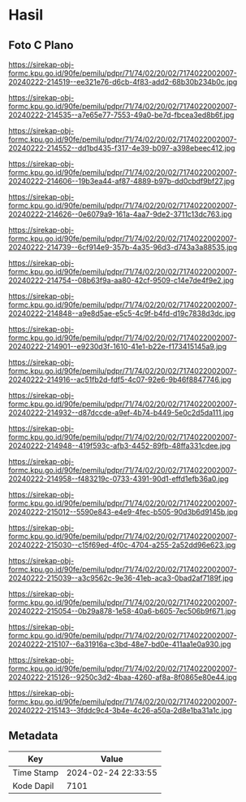 # Hasil

## Foto C Plano

https://sirekap-obj-formc.kpu.go.id/90fe/pemilu/pdpr/71/74/02/20/02/7174022002007-20240222-214519--ee321e76-d6cb-4f83-add2-68b30b234b0c.jpg

https://sirekap-obj-formc.kpu.go.id/90fe/pemilu/pdpr/71/74/02/20/02/7174022002007-20240222-214535--a7e65e77-7553-49a0-be7d-fbcea3ed8b6f.jpg

https://sirekap-obj-formc.kpu.go.id/90fe/pemilu/pdpr/71/74/02/20/02/7174022002007-20240222-214552--dd1bd435-f317-4e39-b097-a398ebeec412.jpg

https://sirekap-obj-formc.kpu.go.id/90fe/pemilu/pdpr/71/74/02/20/02/7174022002007-20240222-214606--19b3ea44-af87-4889-b97b-dd0cbdf9bf27.jpg

https://sirekap-obj-formc.kpu.go.id/90fe/pemilu/pdpr/71/74/02/20/02/7174022002007-20240222-214626--0e6079a9-161a-4aa7-9de2-3711c13dc763.jpg

https://sirekap-obj-formc.kpu.go.id/90fe/pemilu/pdpr/71/74/02/20/02/7174022002007-20240222-214739--6cf914e9-357b-4a35-96d3-d743a3a88535.jpg

https://sirekap-obj-formc.kpu.go.id/90fe/pemilu/pdpr/71/74/02/20/02/7174022002007-20240222-214754--08b63f9a-aa80-42cf-9509-c14e7de4f9e2.jpg

https://sirekap-obj-formc.kpu.go.id/90fe/pemilu/pdpr/71/74/02/20/02/7174022002007-20240222-214848--a9e8d5ae-e5c5-4c9f-b4fd-d19c7838d3dc.jpg

https://sirekap-obj-formc.kpu.go.id/90fe/pemilu/pdpr/71/74/02/20/02/7174022002007-20240222-214901--e9230d3f-1610-41e1-b22e-f173415145a9.jpg

https://sirekap-obj-formc.kpu.go.id/90fe/pemilu/pdpr/71/74/02/20/02/7174022002007-20240222-214916--ac51fb2d-fdf5-4c07-92e6-9b46f8847746.jpg

https://sirekap-obj-formc.kpu.go.id/90fe/pemilu/pdpr/71/74/02/20/02/7174022002007-20240222-214932--d87dccde-a9ef-4b74-b449-5e0c2d5da111.jpg

https://sirekap-obj-formc.kpu.go.id/90fe/pemilu/pdpr/71/74/02/20/02/7174022002007-20240222-214948--419f593c-afb3-4452-89fb-48ffa331cdee.jpg

https://sirekap-obj-formc.kpu.go.id/90fe/pemilu/pdpr/71/74/02/20/02/7174022002007-20240222-214958--f483219c-0733-4391-90d1-effd1efb36a0.jpg

https://sirekap-obj-formc.kpu.go.id/90fe/pemilu/pdpr/71/74/02/20/02/7174022002007-20240222-215012--5590e843-e4e9-4fec-b505-90d3b6d9145b.jpg

https://sirekap-obj-formc.kpu.go.id/90fe/pemilu/pdpr/71/74/02/20/02/7174022002007-20240222-215030--c15f69ed-4f0c-4704-a255-2a52dd96e623.jpg

https://sirekap-obj-formc.kpu.go.id/90fe/pemilu/pdpr/71/74/02/20/02/7174022002007-20240222-215039--a3c9562c-9e36-41eb-aca3-0bad2af7189f.jpg

https://sirekap-obj-formc.kpu.go.id/90fe/pemilu/pdpr/71/74/02/20/02/7174022002007-20240222-215054--0b29a878-1e58-40a6-b605-7ec506b9f671.jpg

https://sirekap-obj-formc.kpu.go.id/90fe/pemilu/pdpr/71/74/02/20/02/7174022002007-20240222-215107--6a31916a-c3bd-48e7-bd0e-411aa1e0a930.jpg

https://sirekap-obj-formc.kpu.go.id/90fe/pemilu/pdpr/71/74/02/20/02/7174022002007-20240222-215126--9250c3d2-4baa-4260-af8a-8f0865e80e44.jpg

https://sirekap-obj-formc.kpu.go.id/90fe/pemilu/pdpr/71/74/02/20/02/7174022002007-20240222-215143--3fddc9c4-3b4e-4c26-a50a-2d8e1ba31a1c.jpg


## Metadata

| Key        | Value               |
| ---------- | ------------------- |
| Time Stamp | 2024-02-24 22:33:55 |
| Kode Dapil | 7101                |



